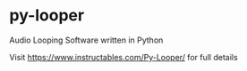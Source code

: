 # py-looper
Audio Looping Software written in Python


Visit https://www.instructables.com/Py-Looper/ for full details

